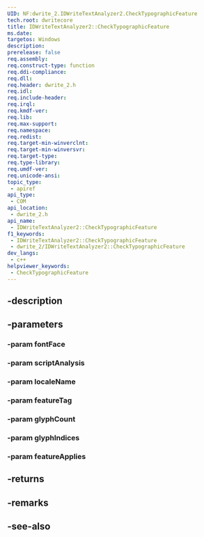 ```yaml
---
UID: NF:dwrite_2.IDWriteTextAnalyzer2.CheckTypographicFeature
tech.root: dwritecore
title: IDWriteTextAnalyzer2::CheckTypographicFeature
ms.date: 
targetos: Windows
description: 
prerelease: false
req.assembly: 
req.construct-type: function
req.ddi-compliance: 
req.dll: 
req.header: dwrite_2.h
req.idl: 
req.include-header: 
req.irql: 
req.kmdf-ver: 
req.lib: 
req.max-support: 
req.namespace: 
req.redist: 
req.target-min-winverclnt: 
req.target-min-winversvr: 
req.target-type: 
req.type-library: 
req.umdf-ver: 
req.unicode-ansi: 
topic_type:
 - apiref
api_type:
 - COM
api_location:
 - dwrite_2.h
api_name:
 - IDWriteTextAnalyzer2::CheckTypographicFeature
f1_keywords:
 - IDWriteTextAnalyzer2::CheckTypographicFeature
 - dwrite_2/IDWriteTextAnalyzer2::CheckTypographicFeature
dev_langs:
 - c++
helpviewer_keywords:
 - CheckTypographicFeature
---
```


## -description

## -parameters

### -param fontFace

### -param scriptAnalysis

### -param localeName

### -param featureTag

### -param glyphCount

### -param glyphIndices

### -param featureApplies

## -returns

## -remarks

## -see-also

